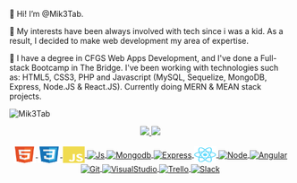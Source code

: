 👋 Hi! I’m @Mik3Tab.

🧙 My interests have been always involved with tech since i was a kid. As a result, I decided to make web development my area of expertise.

🌱 I have a degree in CFGS Web Apps Development, and I've done a Full-stack Bootcamp in The Bridge. I've been working with technologies such as: HTML5, CSS3, PHP and Javascript (MySQL, Sequelize, MongoDB, Express, Node.JS & React.JS). Currently doing MERN & MEAN stack projects.

<p align="left"> <img src="https://komarev.com/ghpvc/?username=Mik3Tab" alt="Mik3Tab" /> </p>


<div align="center">
  <a href="https://github.com/Mik3Tab">
  <img height="160em" src="https://github-readme-stats.vercel.app/api?username=Mik3Tab&show_icons=true&theme=radical&include_all_commits=true&count_private=true"/>
  <img height="160em" src="https://github-readme-stats.vercel.app/api/top-langs/?username=Mik3Tab&layout=compact&langs_count=7&theme=radical"/>
</div>

<div align="center"><br>
  <img align="center" alt="HTML" height="30" width="40" src="https://raw.githubusercontent.com/devicons/devicon/master/icons/html5/html5-original.svg">
  <img align="center" alt="CSS" height="30" width="40" src="https://raw.githubusercontent.com/devicons/devicon/master/icons/css3/css3-original.svg">
  <img align="center" alt="Js" height="30" width="40" src="https://raw.githubusercontent.com/devicons/devicon/master/icons/javascript/javascript-plain.svg">
  <img align="center" alt="Js" height="30" width="40" src="https://cdn.jsdelivr.net/npm/devicons@1.8.0/!SVG/bootstrap.svg">
  <img align="center" alt="Mongodb" height="30" width="40" src="https://cdn.jsdelivr.net/gh/devicons/devicon/icons/mongodb/mongodb-original-wordmark.svg">
  <img align="center" alt="Express" height="30" width="40" src="https://cdn.jsdelivr.net/gh/devicons/devicon/icons/express/express-original-wordmark.svg">
  <img align="center" alt="React" height="30" width="40" src="https://raw.githubusercontent.com/devicons/devicon/master/icons/react/react-original.svg">
  <img align="center" alt="Node" height="30" width="40" src="https://cdn.jsdelivr.net/gh/devicons/devicon/icons/nodejs/nodejs-original.svg">
  <img align="center" alt="Angular" height="30" width="40" src="https://cdn.jsdelivr.net/npm/devicons@1.8.0/!SVG/angular_simple.svg">
  <img align="center" alt="Git" height="30" width="40" src="https://cdn.jsdelivr.net/gh/devicons/devicon/icons/git/git-original.svg">
  <img align="center" alt="VisualStudio" height="30" width="40" src="https://cdn.jsdelivr.net/gh/devicons/devicon/icons/visualstudio/visualstudio-plain.svg">
  <img align="center" alt="Trello" height="30" width="40" src="https://cdn.jsdelivr.net/gh/devicons/devicon/icons/trello/trello-plain.svg">
  <img align="center" alt="Slack" height="30" width="40" src="https://cdn.jsdelivr.net/gh/devicons/devicon/icons/slack/slack-original.svg">
</div>
